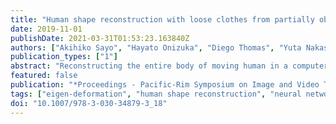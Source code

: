 ```yaml
---
title: "Human shape reconstruction with loose clothes from partially observed data by pose specific deformation"
date: 2019-11-01
publishDate: 2021-03-31T01:53:23.163840Z
authors: ["Akihiko Sayo", "Hayato Onizuka", "Diego Thomas", "Yuta Nakashima", "Hiroshi Kawasaki", "Katsushi Ikeuchi"]
publication_types: ["1"]
abstract: "Reconstructing the entire body of moving human in a computer is important for various applications, such as tele-presence, virtual try-on, etc. For the purpose, realistic representation of loose clothes or non-rigid body deformation is a challenging and important task. Recent approaches for full-body reconstruction use a statistical shape model, which is built upon accurate full-body scans of people in skin-tight clothes. Such a model can be fitted to a point cloud of a person wearing loose clothes, however, it cannot represent the detailed shape of loose clothes, such as wrinkles and/or folds. In this paper, we propose a method that reconstructs 3D model of full-body human with loose clothes by reproducing the deformations as displacements from the skin-tight body mesh. We take advantage of a statistical shape model as base shape of full-body human mesh, and then, obtain displacements from the base mesh by non-rigid registration. To efficiently represent such displacements, we use lower dimensional embeddings of the deformations. This enables us to regress the coefficients corresponding to the small number of bases. We also propose a method to reconstruct shape only from a single 3D scanner, which is realized by shape fitting to only visible meshes as well as intra-frame shape interpolation. Our experiments with both unknown scene and partial body scans confirm the reconstruction ability of our proposed method."
featured: false
publication: "*Proceedings - Pacific-Rim Symposium on Image and Video Technology*"
tags: ["eigen-deformation", "human shape reconstruction", "neural network", "non-rigid registration"]
doi: "10.1007/978-3-030-34879-3_18"
---
```


